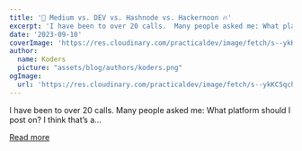 ```yaml
---
title: '🎯 Medium vs. DEV vs. Hashnode vs. Hackernoon 🔥'
excerpt: 'I have been to over 20 calls.  Many people asked me: What platform should I post on? I think that’s a...'
date: '2023-09-10'
coverImage: 'https://res.cloudinary.com/practicaldev/image/fetch/s--ykKC5qch--/c_imagga_scale,f_auto,fl_progressive,h_420,q_66,w_1000/https://dev-to-uploads.s3.amazonaws.com/uploads/articles/vpo0dx7826cq3p1v7j18.gif'
author:
  name: Koders
  picture: "assets/blog/authors/koders.png"
ogImage:
  url: 'https://res.cloudinary.com/practicaldev/image/fetch/s--ykKC5qch--/c_imagga_scale,f_auto,fl_progressive,h_420,q_66,w_1000/https://dev-to-uploads.s3.amazonaws.com/uploads/articles/vpo0dx7826cq3p1v7j18.gif'
---
```


I have been to over 20 calls.  Many people asked me: What platform should I post on? I think that’s a...

[Read more](https://dev.to/github20k/medium-vs-dev-vs-hashnode-vs-hackernoon-4ma1)
